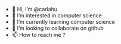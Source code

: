 - 👋 Hi, I’m @carlahu
- 👀 I’m interested in computer science
- 🌱 I’m currently learning computer science
- 💞️ I’m looking to collaborate on github
- 📫 How to reach me ?

<!---
carlahu/carlahu is a ✨ special ✨ repository because its `README.md` (this file) appears on your GitHub profile.
You can click the Preview link to take a look at your changes.
--->
